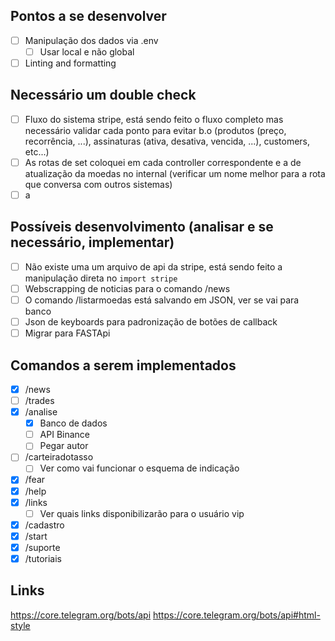 ## Pontos a se desenvolver
- [ ] Manipulação dos dados via .env
  - [ ] Usar local e não global
- [ ] Linting and formatting

## Necessário um double check
- [ ] Fluxo do sistema stripe, está sendo feito o fluxo completo mas necessário validar cada ponto para evitar b.o (produtos (preço, recorrência, ...), assinaturas (ativa, desativa, vencida, ...), customers, etc...)
- [ ] As rotas de set coloquei em cada controller correspondente e a de atualização da moedas no internal (verificar um nome melhor para a rota que conversa com outros sistemas)
- [ ] a

## Possíveis desenvolvimento (analisar e se necessário, implementar)
- [ ] Não existe uma um arquivo de api da stripe, está sendo feito a manipulação direta no `import stripe`
- [ ] Webscrapping de noticias para o comando /news
- [ ] O comando /listarmoedas está salvando em JSON, ver se vai para banco
- [ ] Json de keyboards para padronização de botões de callback
- [ ] Migrar para FASTApi

## Comandos a serem implementados
- [x] /news
- [ ] /trades
- [x] /analise
  - [x] Banco de dados
  - [ ] API Binance
  - [ ] Pegar autor
- [ ] /carteiradotasso
  - [ ] Ver como vai funcionar o esquema de indicação
- [x] /fear
- [x] /help
- [x] /links
  - [ ] Ver quais links disponibilizarão para o usuário vip
- [x] /cadastro
- [x] /start
- [x] /suporte
- [x] /tutoriais

## Links

https://core.telegram.org/bots/api
https://core.telegram.org/bots/api#html-style
